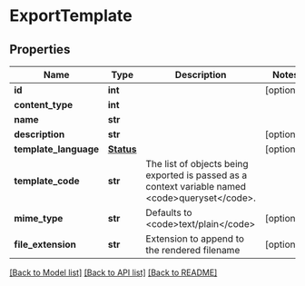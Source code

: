 # ExportTemplate

## Properties
Name | Type | Description | Notes
------------ | ------------- | ------------- | -------------
**id** | **int** |  | [optional] 
**content_type** | **int** |  | 
**name** | **str** |  | 
**description** | **str** |  | [optional] 
**template_language** | [**Status**](Status.md) |  | [optional] 
**template_code** | **str** | The list of objects being exported is passed as a context variable named &lt;code&gt;queryset&lt;/code&gt;. | 
**mime_type** | **str** | Defaults to &lt;code&gt;text/plain&lt;/code&gt; | [optional] 
**file_extension** | **str** | Extension to append to the rendered filename | [optional] 

[[Back to Model list]](../README.md#documentation-for-models) [[Back to API list]](../README.md#documentation-for-api-endpoints) [[Back to README]](../README.md)


